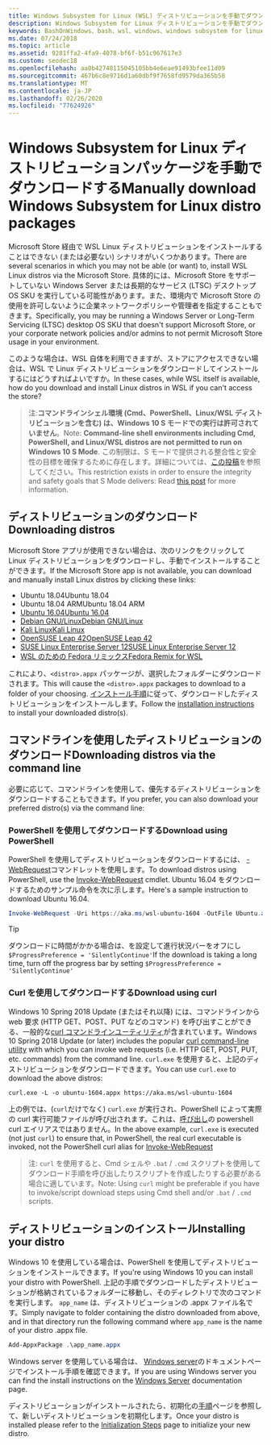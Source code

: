 ```yaml
---
title: Windows Subsystem for Linux (WSL) ディストリビューションを手動でダウンロードする
description: Windows Subsystem for Linux ディストリビューションを手動でダウンロードする方法について説明します。
keywords: BashOnWindows、bash、wsl、windows、windows subsystem for linux、WSL、windows subsystem、ディストリビューション、ubuntu、openSUSE、SLES、debian、kali
ms.date: 07/24/2018
ms.topic: article
ms.assetid: 9281ffa2-4fa9-4078-bf6f-b51c967617e3
ms.custom: seodec18
ms.openlocfilehash: aa0b42748115045105bb4e6eae91493bfee11d09
ms.sourcegitcommit: 467b6c8e9716d1a60dbf9f7658fd9579da365b58
ms.translationtype: MT
ms.contentlocale: ja-JP
ms.lasthandoff: 02/26/2020
ms.locfileid: "77624926"
---
```

# <a name="manually-download-windows-subsystem-for-linux-distro-packages"></a><span data-ttu-id="25b44-104">Windows Subsystem for Linux ディストリビューションパッケージを手動でダウンロードする</span><span class="sxs-lookup"><span data-stu-id="25b44-104">Manually download Windows Subsystem for Linux distro packages</span></span>

<span data-ttu-id="25b44-105">Microsoft Store 経由で WSL Linux ディストリビューションをインストールすることはできない (または必要ない) シナリオがいくつかあります。</span><span class="sxs-lookup"><span data-stu-id="25b44-105">There are several scenarios in which you may not be able (or want) to, install WSL Linux distros via the Microsoft Store.</span></span> <span data-ttu-id="25b44-106">具体的には、Microsoft Store をサポートしていない Windows Server または長期的なサービス (LTSC) デスクトップ OS SKU を実行している可能性があります。また、環境内で Microsoft Store の使用を許可しないように企業ネットワークポリシーや管理者を指定することもできます。</span><span class="sxs-lookup"><span data-stu-id="25b44-106">Specifically, you may be running a Windows Server or Long-Term Servicing (LTSC) desktop OS SKU that doesn't support Microsoft Store, or your corporate network policies and/or admins to not permit Microsoft Store usage in your environment.</span></span>

<span data-ttu-id="25b44-107">このような場合は、WSL 自体を利用できますが、ストアにアクセスできない場合は、WSL で Linux ディストリビューションをダウンロードしてインストールするにはどうすればよいですか。</span><span class="sxs-lookup"><span data-stu-id="25b44-107">In these cases, while WSL itself is available, how do you download and install Linux distros in WSL if you can't access the store?</span></span>

> <span data-ttu-id="25b44-108">注:**コマンドラインシェル環境 (Cmd、PowerShell、Linux/WSL ディストリビューションを含む) は、Windows 10 S モードでの実行は許可されていません**。</span><span class="sxs-lookup"><span data-stu-id="25b44-108">Note: **Command-line shell environments including Cmd, PowerShell, and Linux/WSL distros are not permitted to run on Windows 10 S Mode**.</span></span> <span data-ttu-id="25b44-109">この制限は、S モードで提供される整合性と安全性の目標を確保するために存在します。詳細については、[この投稿](https://blogs.msdn.microsoft.com/commandline/2017/05/18/will-linux-distros-run-on-windows-10-s/)を参照してください。</span><span class="sxs-lookup"><span data-stu-id="25b44-109">This restriction exists in order to ensure the integrity and safety goals that S Mode delivers: Read [this post](https://blogs.msdn.microsoft.com/commandline/2017/05/18/will-linux-distros-run-on-windows-10-s/) for more information.</span></span>

## <a name="downloading-distros"></a><span data-ttu-id="25b44-110">ディストリビューションのダウンロード</span><span class="sxs-lookup"><span data-stu-id="25b44-110">Downloading distros</span></span>

<span data-ttu-id="25b44-111">Microsoft Store アプリが使用できない場合は、次のリンクをクリックして Linux ディストリビューションをダウンロードし、手動でインストールすることができます。</span><span class="sxs-lookup"><span data-stu-id="25b44-111">If the Microsoft Store app is not available, you can download and manually install Linux distros by clicking these links:</span></span>
<!-- * [Ubuntu 18.04](https://aka.ms/wsl-ubuntu-1804)
* [Ubuntu 18.04 ARM](https://aka.ms/wsl-ubuntu-1804-arm) -->
* <span data-ttu-id="25b44-112">Ubuntu 18.04</span><span class="sxs-lookup"><span data-stu-id="25b44-112">Ubuntu 18.04</span></span>
* <span data-ttu-id="25b44-113">Ubuntu 18.04 ARM</span><span class="sxs-lookup"><span data-stu-id="25b44-113">Ubuntu 18.04 ARM</span></span>
* [<span data-ttu-id="25b44-114">Ubuntu 16.04</span><span class="sxs-lookup"><span data-stu-id="25b44-114">Ubuntu 16.04</span></span>](https://aka.ms/wsl-ubuntu-1604)
* [<span data-ttu-id="25b44-115">Debian GNU/Linux</span><span class="sxs-lookup"><span data-stu-id="25b44-115">Debian GNU/Linux</span></span>](https://aka.ms/wsl-debian-gnulinux)
* [<span data-ttu-id="25b44-116">Kali Linux</span><span class="sxs-lookup"><span data-stu-id="25b44-116">Kali Linux</span></span>](https://aka.ms/wsl-kali-linux-new)
* [<span data-ttu-id="25b44-117">OpenSUSE Leap 42</span><span class="sxs-lookup"><span data-stu-id="25b44-117">OpenSUSE Leap 42</span></span>](https://aka.ms/wsl-opensuse-42)
* [<span data-ttu-id="25b44-118">SUSE Linux Enterprise Server 12</span><span class="sxs-lookup"><span data-stu-id="25b44-118">SUSE Linux Enterprise Server 12</span></span>](https://aka.ms/wsl-sles-12)
* [<span data-ttu-id="25b44-119">WSL のための Fedora リミックス</span><span class="sxs-lookup"><span data-stu-id="25b44-119">Fedora Remix for WSL</span></span>](https://github.com/WhitewaterFoundry/WSLFedoraRemix/releases/)

<span data-ttu-id="25b44-120">これにより、`<distro>.appx` パッケージが、選択したフォルダーにダウンロードされます。</span><span class="sxs-lookup"><span data-stu-id="25b44-120">This will cause the `<distro>.appx` packages to download to a folder of your choosing.</span></span> <span data-ttu-id="25b44-121">[インストール手順](#installing-your-distro)に従って、ダウンロードしたディストリビューションをインストールします。</span><span class="sxs-lookup"><span data-stu-id="25b44-121">Follow the [installation instructions](#installing-your-distro) to install your downloaded distro(s).</span></span>

## <a name="downloading-distros-via-the-command-line"></a><span data-ttu-id="25b44-122">コマンドラインを使用したディストリビューションのダウンロード</span><span class="sxs-lookup"><span data-stu-id="25b44-122">Downloading distros via the command line</span></span>
<span data-ttu-id="25b44-123">必要に応じて、コマンドラインを使用して、優先するディストリビューションをダウンロードすることもできます。</span><span class="sxs-lookup"><span data-stu-id="25b44-123">If you prefer, you can also download your preferred distro(s) via the command line:</span></span>

 ### <a name="download-using-powershell"></a><span data-ttu-id="25b44-124">PowerShell を使用してダウンロードする</span><span class="sxs-lookup"><span data-stu-id="25b44-124">Download using PowerShell</span></span>
 <span data-ttu-id="25b44-125">PowerShell を使用してディストリビューションをダウンロードするには、 [-WebRequest](https://msdn.microsoft.com/powershell/reference/5.1/microsoft.powershell.utility/invoke-webrequest)コマンドレットを使用します。</span><span class="sxs-lookup"><span data-stu-id="25b44-125">To download distros using PowerShell, use the [Invoke-WebRequest](https://msdn.microsoft.com/powershell/reference/5.1/microsoft.powershell.utility/invoke-webrequest) cmdlet.</span></span> <span data-ttu-id="25b44-126">Ubuntu 16.04 をダウンロードするためのサンプル命令を次に示します。</span><span class="sxs-lookup"><span data-stu-id="25b44-126">Here's a sample instruction to download Ubuntu 16.04.</span></span>

```powershell
Invoke-WebRequest -Uri https://aka.ms/wsl-ubuntu-1604 -OutFile Ubuntu.appx -UseBasicParsing
```

> [!TIP]
> <span data-ttu-id="25b44-127">ダウンロードに時間がかかる場合は、を設定して進行状況バーをオフにし `$ProgressPreference = 'SilentlyContinue'`</span><span class="sxs-lookup"><span data-stu-id="25b44-127">If the download is taking a long time, turn off the progress bar by setting `$ProgressPreference = 'SilentlyContinue'`</span></span>

### <a name="download-using-curl"></a><span data-ttu-id="25b44-128">Curl を使用してダウンロードする</span><span class="sxs-lookup"><span data-stu-id="25b44-128">Download using curl</span></span>
<span data-ttu-id="25b44-129">Windows 10 Spring 2018 Update (またはそれ以降) には、コマンドラインから web 要求 (HTTP GET、POST、PUT などのコマンド) を呼び出すことができる、一般的な[curl コマンドラインユーティリティ](https://curl.haxx.se/)が含まれています。</span><span class="sxs-lookup"><span data-stu-id="25b44-129">Windows 10 Spring 2018 Update (or later) includes the popular [curl command-line utility](https://curl.haxx.se/) with which you can invoke web requests (i.e. HTTP GET, POST, PUT, etc. commands) from the command line.</span></span> <span data-ttu-id="25b44-130">`curl.exe` を使用すると、上記のディストリビューションをダウンロードできます。</span><span class="sxs-lookup"><span data-stu-id="25b44-130">You can use `curl.exe` to download the above distros:</span></span>

```console
curl.exe -L -o ubuntu-1604.appx https://aka.ms/wsl-ubuntu-1604
```

<span data-ttu-id="25b44-131">上の例では、(`curl`だけでなく) `curl.exe` が実行され、PowerShell によって実際の curl 実行可能ファイルが呼び出されます。これは、[呼び出し](https://docs.microsoft.com/en-us/powershell/module/microsoft.powershell.utility/invoke-webrequest?view=powershell-6)の powershell curl エイリアスではありません。</span><span class="sxs-lookup"><span data-stu-id="25b44-131">In the above example, `curl.exe` is executed (not just `curl`) to ensure that, in PowerShell, the real curl executable is invoked, not the PowerShell curl alias for [Invoke-WebRequest](https://docs.microsoft.com/en-us/powershell/module/microsoft.powershell.utility/invoke-webrequest?view=powershell-6)</span></span>

> <span data-ttu-id="25b44-132">注: `curl` を使用すると、Cmd シェルや `.bat` / `.cmd` スクリプトを使用してダウンロード手順を呼び出したりスクリプトを作成したりする必要がある場合に適しています。</span><span class="sxs-lookup"><span data-stu-id="25b44-132">Note: Using `curl` might be preferable if you have to invoke/script download steps using Cmd shell and/or `.bat` / `.cmd` scripts.</span></span>

## <a name="installing-your-distro"></a><span data-ttu-id="25b44-133">ディストリビューションのインストール</span><span class="sxs-lookup"><span data-stu-id="25b44-133">Installing your distro</span></span>
<span data-ttu-id="25b44-134">Windows 10 を使用している場合は、PowerShell を使用してディストリビューションをインストールできます。</span><span class="sxs-lookup"><span data-stu-id="25b44-134">If you're using Windows 10 you can install your distro with PowerShell.</span></span> <span data-ttu-id="25b44-135">上記の手順でダウンロードしたディストリビューションが格納されているフォルダーに移動し、そのディレクトリで次のコマンドを実行します。 `app_name` は、ディストリビューションの .appx ファイル名です。</span><span class="sxs-lookup"><span data-stu-id="25b44-135">Simply navigate to folder containing the distro downloaded from above, and in that directory run the following command where `app_name` is the name of your distro .appx file.</span></span>  
```Powershell
Add-AppxPackage .\app_name.appx
```

<span data-ttu-id="25b44-136">Windows server を使用している場合は、 [Windows server](install-on-server.md)のドキュメントページでインストール手順を確認できます。</span><span class="sxs-lookup"><span data-stu-id="25b44-136">If you are using Windows server you can find the install instructions on the [Windows Server](install-on-server.md) documentation page.</span></span>

<span data-ttu-id="25b44-137">ディストリビューションがインストールされたら、初期化の[手順](initialize-distro.md)ページを参照して、新しいディストリビューションを初期化します。</span><span class="sxs-lookup"><span data-stu-id="25b44-137">Once your distro is installed please refer to the [Initialization Steps](initialize-distro.md) page to initialize your new distro.</span></span>
